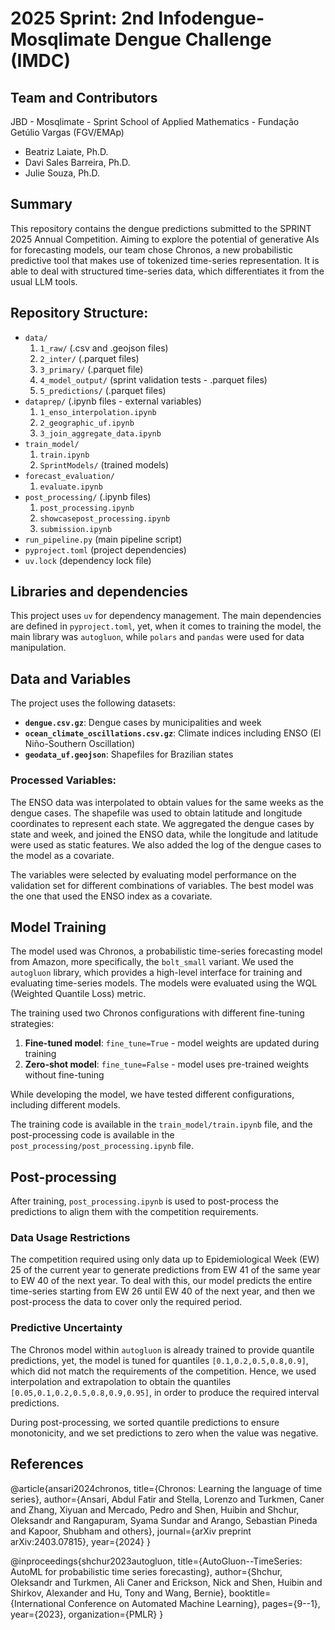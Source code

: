 # 2025 Sprint: 2nd Infodengue-Mosqlimate Dengue Challenge (IMDC)

## Team and Contributors

JBD - Mosqlimate - Sprint
School of Applied Mathematics - Fundação Getúlio Vargas (FGV/EMAp)

- Beatriz Laiate, Ph.D.
- Davi Sales Barreira, Ph.D.
- Julie Souza, Ph.D.

## Summary

This repository contains the dengue predictions submitted to the SPRINT 2025 Annual Competition.
Aiming to explore the potential of generative AIs for forecasting models, our team chose Chronos,
a new probabilistic predictive tool that makes use of tokenized time-series representation.
It is able to deal with structured time-series data, which differentiates it from the usual LLM tools.


## Repository Structure:

- `data/`
  1. `1_raw/` (.csv and .geojson files)
  2. `2_inter/` (.parquet files)
  3. `3_primary/` (.parquet file)
  4. `4_model_output/` (sprint validation tests - .parquet files)
  5. `5_predictions/` (.parquet files)
- `dataprep/` (.ipynb files - external variables)
  1. `1_enso_interpolation.ipynb`
  2. `2_geographic_uf.ipynb`
  3. `3_join_aggregate_data.ipynb`
- `train_model/`
  1. `train.ipynb`
  2. `SprintModels/` (trained models)
- `forecast_evaluation/`
  1. `evaluate.ipynb`
- `post_processing/` (.ipynb files)
  1. `post_processing.ipynb`
  2. `showcasepost_processing.ipynb`
  3. `submission.ipynb`
- `run_pipeline.py` (main pipeline script)
- `pyproject.toml` (project dependencies)
- `uv.lock` (dependency lock file)

## Libraries and dependencies

This project uses `uv` for dependency management. The main dependencies are defined in `pyproject.toml`, yet,
when it comes to training the model, the main library was `autogluon`, while `polars` and `pandas` were used for data manipulation.

## Data and Variables

The project uses the following datasets:
- **`dengue.csv.gz`**: Dengue cases by municipalities and week
- **`ocean_climate_oscillations.csv.gz`**: Climate indices including ENSO (El Niño-Southern Oscillation)
- **`geodata_uf.geojson`**: Shapefiles for Brazilian states

### Processed Variables:
The ENSO data was interpolated to obtain values for the same weeks as the dengue cases.
The shapefile was used to obtain latitude and longitude coordinates to represent each state.
We aggregated the dengue cases by state and week, and joined the ENSO data, while the 
longitude and latitude were used as static features.
We also added the log of the dengue cases to the model as a covariate.

The variables were selected by evaluating model performance on the validation set
for different combinations of variables. The best model was the one that used the ENSO index as a covariate.


## Model Training

The model used was Chronos, a probabilistic time-series forecasting model from Amazon, more specifically,
the `bolt_small` variant. We used the `autogluon` library,
which provides a high-level interface for training and evaluating time-series models.
The models were evaluated using the WQL (Weighted Quantile Loss) metric.

The training used two Chronos configurations with different fine-tuning strategies:
1. **Fine-tuned model**: `fine_tune=True` - model weights are updated during training
2. **Zero-shot model**: `fine_tune=False` - model uses pre-trained weights without fine-tuning

While developing the model, we have tested different configurations, including different models.

The training code is available in the `train_model/train.ipynb` file, and the post-processing
code is available in the `post_processing/post_processing.ipynb` file.

## Post-processing
After training, `post_processing.ipynb` is used to post-process the predictions to
align them with the competition requirements.

### Data Usage Restrictions

The competition required using only data up to Epidemiological Week (EW) 25 of the current year to
generate predictions from EW 41 of the same year to EW 40 of the next year.
To deal with this, our model predicts the entire time-series starting from EW 26 until EW 40 of the next year,
and then we post-process the data to cover only the required period.

### Predictive Uncertainty
The Chronos model within `autogluon` is already trained to provide quantile predictions,
yet, the model is tuned for quantiles `[0.1,0.2,0.5,0.8,0.9]`,
which did not match the requirements of the competition. Hence, we used interpolation and 
extrapolation to obtain the quantiles `[0.05,0.1,0.2,0.5,0.8,0.9,0.95]`, in order to
produce the required interval predictions.

During post-processing, we sorted quantile predictions to ensure monotonicity,
and we set predictions to zero when the value was negative.

## References

@article{ansari2024chronos,
  title={Chronos: Learning the language of time series},
  author={Ansari, Abdul Fatir and Stella, Lorenzo and Turkmen, Caner and Zhang, Xiyuan and Mercado, Pedro and Shen, Huibin and Shchur, Oleksandr and Rangapuram, Syama Sundar and Arango, Sebastian Pineda and Kapoor, Shubham and others},
  journal={arXiv preprint arXiv:2403.07815},
  year={2024}
}

@inproceedings{shchur2023autogluon,
  title={AutoGluon--TimeSeries: AutoML for probabilistic time series forecasting},
  author={Shchur, Oleksandr and Turkmen, Ali Caner and Erickson, Nick and Shen, Huibin and Shirkov, Alexander and Hu, Tony and Wang, Bernie},
  booktitle={International Conference on Automated Machine Learning},
  pages={9--1},
  year={2023},
  organization={PMLR}
}